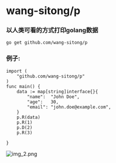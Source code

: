 # wang-sitong/p

### 以人类可看的方式打印golang数据

```
go get github.com/wang-sitong/p
```

### 例子:
```
import (
	"github.com/wang-sitong/p"
)
func main() {
	data := map[string]interface{}{
		"name":  "John Doe",
		"age":   30,
		"email": "john.doe@example.com",
	}
	p.R(data)
	p.R(1)
	p.D(2)
	p.R(3)
	
}
```

![img_2.png](img_2.png)
